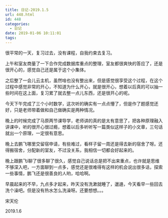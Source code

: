 ```yaml
---
title: 日记-2019.1.5
url: 448.html
id: 448
categories:
  - 日记
date: 2019-01-06 10:11:01
tags:
---
```


很平常的一天，复习过去，没有课程，自我约束去复习。

上午和室友商量了一下合作完成数据库重点的整理，室友都很爽快的答应了，还是很开心的，感觉自己还是属于这个小集体。

之后整了一会儿云主机，虽然啥也没有整出来，但是感觉很享受这个过程，在这个过程中感觉非常的开心，不知道为什么开心，就是很开心，想着以后真的可以抽一些时间在这上面，复习累了就去整一点儿东西，还是很开心的呢。

今天下午完成了三个小时数学，这次听的确实有一点点懵了，但是作了题感觉还好，只是老师带着做和自己做确实是两种情况。

晚上的时候完成了马原两节课导学，老师讲的真的是太有意思了，把各种原理融入讲课中，听的很开心很过瘾，想着以后多听听写一篇类似这样子的小文章，三句话就出一个原理，一定很有意思。

晚上去鹏飞哪里交留宿申请，有些难过，看样子留一周还是得去新的宿舍了呀。还得搬宿舍，分配新的室友，不过没关系，我相信一切都会好起来的。

晚上跟鹏飞i聊了很多聊了很久，感觉自己说话总是把不出来重点，也许就是思维不够深入吧，一方面聊到一点多，感觉还是很难得有这样的机会说出很多话，探索一些事情，鹏飞还是很善良的人哟，哈哈啊。

早晨起来的不早，九点多才起来，昨天没有洗漱就睡了，邋遢，今天看早一些回去洗个澡吧。但是没有热水怎么洗澡呀。还要想想。。。

宋天伦

2019.1.6